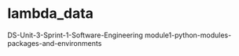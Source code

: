 # lambda_data
DS-Unit-3-Sprint-1-Software-Engineering module1-python-modules-packages-and-environments


